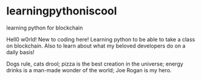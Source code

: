 # learningpythoniscool
learning python for blockchain

Hell0 w0rld! New to coding here! Learning python to be able to take a class on blockchain. Also to learn about what my beloved developers do on a daily basis!

Dogs rule, cats drool; pizza is the best creation in the universe; energy drinks is a man-made wonder of the world; Joe Rogan is my hero.
